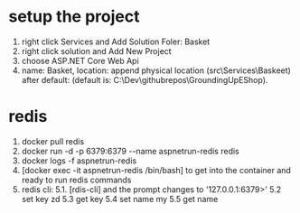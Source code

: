 ﻿# setup the project
1. right click Services and Add Solution Foler: Basket
2. right click solution and Add New Project
3. choose ASP.NET Core Web Api
4. name: Basket, location: append physical location (src\Services\Baskeet) after default: (default is: C:\Dev\githubrepos\GroundingUpEShop).

# redis
1. docker pull redis
2. docker run -d -p 6379:6379 --name aspnetrun-redis redis
3. docker logs -f aspnetrun-redis
4. [docker exec -it aspnetrun-redis /bin/bash] to get into the container and ready to run redis commands
5. redis cli:
	5.1. [rdis-cli] and the prompt changes to '127.0.0.1:6379>'
	5.2  set key zd
	5.3  get key
	5.4  set name my
	5.5  get name